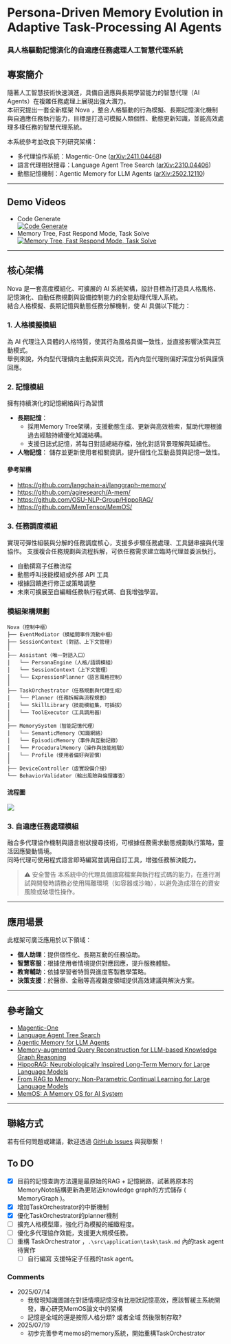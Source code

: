 # Persona-Driven Memory Evolution in Adaptive Task-Processing AI Agents

### 具人格驅動記憶演化的自適應任務處理人工智慧代理系統

## 專案簡介

隨著人工智慧技術快速演進，具備自適應與長期學習能力的智慧代理（AI Agents）在複雜任務處理上展現出強大潛力。<br>
本研究提出一套全新框架 Nova ，整合人格驅動的行為模擬、長期記憶演化機制與自適應任務執行能力，目標是打造可模擬人類個性、動態更新知識，並能高效處理多樣任務的智慧代理系統。<br>

本系統參考並改良下列研究架構：<br>
* 多代理協作系統：Magentic-One ([arXiv:2411.04468](https://arxiv.org/abs/2411.04468))
* 語言代理樹狀搜尋：Language Agent Tree Search ([arXiv:2310.04406](https://arxiv.org/abs/2310.04406))
* 動態記憶機制：Agentic Memory for LLM Agents ([arXiv:2502.12110](https://arxiv.org/abs/2502.12110))

---

## Demo Videos
- Code Generate<br>
  [![Code Generate](https://img.youtube.com/vi/uVKFufVW7Go/hqdefault.jpg)](https://www.youtube.com/watch?v=uVKFufVW7Go)
- Memory Tree, Fast Respond Mode, Task Solve <br>
  [![Memory Tree, Fast Respond Mode, Task Solve](https://img.youtube.com/vi/5lXqn00GJRI/hqdefault.jpg)](https://www.youtube.com/watch?v=5lXqn00GJRI)

---

## 核心架構

Nova 是一套高度模組化、可擴展的 AI 系統架構，設計目標為打造具人格風格、記憶演化、自動任務規劃與設備控制能力的全能助理代理人系統。<br>
結合人格模擬、長期記憶與動態任務分解機制，使 AI 具備以下能力：

### 1. 人格模擬模組
為 AI 代理注入具體的人格特質，使其行為風格具備一致性，並直接影響決策與互動模式。<br>
舉例來說，外向型代理傾向主動探索與交流，而內向型代理則偏好深度分析與謹慎回應。

### 2. 記憶模組
擁有持續演化的記憶網絡與行為習慣
* **長期記憶**：
  * 採用Memory Tree架構，支援動態生成、更新與高效檢索，幫助代理根據過去經驗持續優化知識結構。
  * 支援日誌式記憶，將每日對話總結存檔，強化對話背景理解與延續性。
* **人物記憶**：
  儲存並更新使用者相關資訊，提升個性化互動品質與記憶一致性。
#### 參考架構
* https://github.com/langchain-ai/langgraph-memory/
* https://github.com/agiresearch/A-mem/
* https://github.com/OSU-NLP-Group/HippoRAG/
* https://github.com/MemTensor/MemOS/

### 3. 任務調度模組
實現可彈性組裝與分解的任務調度核心，支援多步驟任務處理、工具鏈串接與代理協作。
支援複合任務規劃與流程拆解，可依任務需求建立臨時代理並委派執行。
* 自動撰寫子任務流程
* 動態呼叫技能模組或外部 API 工具
* 根據回饋進行修正或策略調整
* 未來可擴展至自編輯任務執行程式碼、自我增強學習。

### 模組架構規劃
```
Nova（控制中樞）
├── EventMediator（模組間事件流動中樞）
├── SessionContext (對話、上下文管理)
│
├── Assistant（唯一對話入口）
│   └── PersonaEngine（人格/語調模組）
│   └── SessionContext（上下文管理）
│   └── ExpressionPlanner（語言風格控制）
│
├── TaskOrchestrator（任務規劃與代理生成）
│   └── Planner（任務拆解與流程規劃）
│   └── SkillLibrary（技能模組集，可插拔）
│   └── ToolExecutor（工具調用器）
│
├── MemorySystem（智能記憶代理）
│   └── SemanticMemory（知識網絡）
│   └── EpisodicMemory（事件與互動記錄）
│   └── ProceduralMemory（操作與技能經驗）
│   └── Profile（使用者偏好與習慣）
│
├── DeviceController（虛實設備介接）
└── BehaviorValidator（輸出風險與倫理審查）
```
#### 流程圖
<image src="./asset/Mermaid Chart-2025-07-14-072613.png">

### 3. 自適應任務處理模組

融合多代理協作機制與語言樹狀搜尋技術，可根據任務需求動態規劃執行策略，靈活因應變動情境。<br>
同時代理可使用程式語言即時編寫並調用自訂工具，增強任務解決能力。<br>
> ⚠️ 安全警告
> 本系統中的代理具備讀寫檔案與執行程式碼的能力，在進行測試與開發時請務必使用隔離環境（如容器或沙箱），以避免造成潛在的資安風險或破壞性操作。

---

## 應用場景

此框架可廣泛應用於以下領域：

* **個人助理**：提供個性化、長期互動的任務協助。
* **智慧客服**：根據使用者情境提供對應回應，提升服務體驗。
* **教育輔助**：依據學習者特質與進度客製教學策略。
* **決策支援**：於醫療、金融等高複雜度領域提供高效建議與解決方案。

---

## 參考論文

* [Magentic-One](https://arxiv.org/abs/2411.04468)
* [Language Agent Tree Search](https://arxiv.org/abs/2310.04406)
* [Agentic Memory for LLM Agents](https://arxiv.org/abs/2502.12110)
* [Memory-augmented Query Reconstruction for LLM-based Knowledge Graph Reasoning](https://arxiv.org/abs/2503.05193)
* [HippoRAG: Neurobiologically Inspired Long-Term Memory for Large Language Models](https://arxiv.org/abs/2405.14831)
* [From RAG to Memory: Non-Parametric Continual Learning for Large Language Models](https://arxiv.org/abs/2502.14802)
* [MemOS: A Memory OS for AI System](https://arxiv.org/abs/2507.03724)

---

## 聯絡方式

若有任何問題或建議，歡迎透過 [GitHub Issues](https://github.com/yan-930521/Proj.Nova/issues) 與我聯繫！

## To DO
- [X] 目前的記憶查詢方法還是最原始的RAG + 記憶網路，試著將原本的MemoryNote結構更新為更貼近knowledge graph的方式儲存 ( MemoryGraph )。
- [X] 增加TaskOrchestrator的中斷機制
- [X] 優化TaskOrchestrator的planner機制
- [ ] 擴充人格模型庫，強化行為模擬的細緻程度。
- [ ] 優化多代理協作效能，支援更大規模任務。
- [ ] 重構 TaskOrchestrator ，`.\src\application\task\task.md` 內的task agent待實作
  - [ ] 自行編寫 支援特定子任務的task agent。

### Comments
* 2025/07/14
  - 我發現知識圖譜在對話情境記憶沒有比樹狀記憶高效，應該暫緩主系統開發，專心研究MemOS論文中的架構
  - 記憶是全域的還是按照人格分類? 或者全域 然後限制存取?
* 2025/07/19 
  - 初步完善參考memos的memory系統，開始重構TaskOrchestrator
